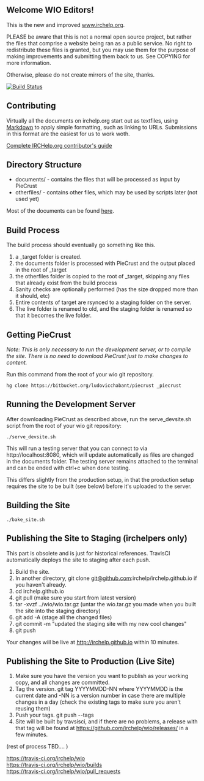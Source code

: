 Welcome WIO Editors!
--------------------

This is the new and improved www.irchelp.org.

PLEASE be aware that this is not a normal open source project, but rather the files that comprise a website being
ran as a public service. 
No right to redistribute these files is granted, but you may use them for the purpose of making improvements and
submitting them back to us. See COPYING for more information.

Otherwise, please do not create mirrors of the site, thanks.

[![Build Status](https://travis-ci.org/irchelp/wio.svg?branch=master)](https://travis-ci.org/irchelp/wio)


Contributing
------------

Virtually all the documents on irchelp.org start out as textfiles, using
[Markdown](https://daringfireball.net/projects/markdown/) to apply simple formatting,
such as linking to URLs. Submissions in this format are the easiest for us to work woth.

[Complete IRCHelp.org contributor's guide](http://www.irchelp.org/irchelp/authoring.html)


Directory Structure
-------------------

 * documents/ - contains the files that will be processed as input by PieCrust
 * otherfiles/ - contains other files, which may be used by scripts later (not used yet)

Most of the documents can be found [here](https://github.com/irchelp/wio/tree/master/documents/_content/pages/irchelp).

Build Process
-------------

The build process should eventually go something like this.

 1. a _target folder is created.
 2. the documents folder is processed with PieCrust and the output placed in
    the root of _target
 3. the otherfiles folder is copied to the root of _target, skipping any
    files that already exist from the build process
 4. Sanity checks are optionally performed (has the size dropped more than it should,
    etc)
 5. Entire contents of target are rsynced to a staging folder on the server.
 6. The live folder is renamed to old, and the staging folder is renamed so
    that it becomes the live folder.



Getting PieCrust
----------------
*Note: This is only necessary to run the development server, or to compile the site.*
*There is no need to download PieCrust just to make changes to content.*

Run this command from the root of your wio git repository.

	hg clone https://bitbucket.org/ludovicchabant/piecrust _piecrust

Running the Development Server
------------------------------

After downloading PieCrust as described above, run the serve_devsite.sh script
from the root of your wio git repository:

	./serve_devsite.sh

This will run a testing server that you can connect to via http://localhost:8080,
which will update automatically as files are changed in the documents
folder. The testing server remains attached to the terminal and can be ended
with ctrl+c when done testing.

This differs slightly from the production setup, in that the production
setup requires the site to be built (see below)  before it's uploaded to the server.

Building the Site
-----------------

	./bake_site.sh

Publishing the Site to Staging (irchelpers only)
-------------------------------------------------

This part is obsolete and is just for historical references. TravisCI automatically deploys the site to staging after each push.

 1. Build the site.
 2. In another directory, git clone git@github.com:irchelp/irchelp.github.io if you haven't already.
 3. cd irchelp.github.io
 4. git pull (make sure you start from latest version)
 5. tar -xvzf ../wio/wio.tar.gz (untar the wio.tar.gz you made when you built the site into the staging directory)
 6. git add -A (stage all the changed files)
 7. git commit -m "updated the staging site with my new cool changes"
 8. git push
 

Your changes wiil be live at http://irchelp.github.io within 10 minutes.
 
Publishing the Site to Production (Live Site)
---------------------------------------------

 1. Make sure you have the version you want to publish as your working copy, and all changes are committed.
 2. Tag the version. git tag YYYYMMDD-NN where YYYYMMDD is the current date and -NN is a version number in case there are multiple changes in a day (check the existing tags to make sure you aren't reusing them)
 3. Push your tags. git push --tags
 4. Site will be built by travsisci, and if there are no problems, a release with that tag will be found at https://github.com/irchelp/wio/releases/ in a few minutes.

(rest of process TBD.... )

https://travis-ci.org/irchelp/wio <br>
https://travis-ci.org/irchelp/wio/builds <br>
https://travis-ci.org/irchelp/wio/pull_requests
